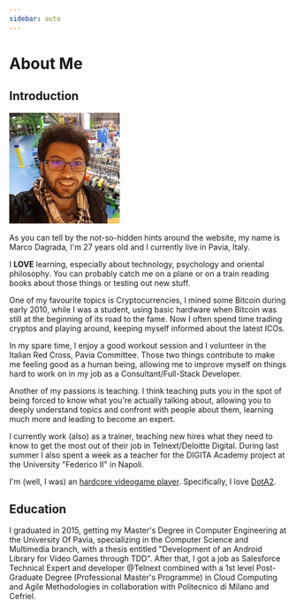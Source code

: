 ```yaml
---
sidebar: auto
---
```

# About Me
## Introduction

![Me](./me.jpeg)

As you can tell by the not-so-hidden hints around the website, my name is Marco Dagrada, I'm 27 years old and I currently live in Pavia, Italy.

I **LOVE** learning, especially about technology, psychology and oriental philosophy. You can probably catch me on a plane or on a train reading books about those things or testing out new stuff.

One of my favourite topics is Cryptocurrencies, I mined some Bitcoin during early 2010, while I was a student, using basic hardware when Bitcoin was still at the beginning of its road to the fame. Now I often spend time trading cryptos and playing around, keeping myself informed about the latest ICOs.

In my spare time, I enjoy a good workout session and I volunteer in the Italian Red Cross, Pavia Committee. Those two things contribute to make me feeling good as a human being, allowing me to improve myself on things hard to work on in my job as a Consultant/Full-Stack Developer.

Another of my passions is teaching. I think teaching puts you in the spot of being forced to know what you're actually talking about, allowing you to deeply understand topics and confront with people about them, learning much more and leading to become an expert.

I currently work (also) as a trainer, teaching new hires what they need to know to get the most out of their job in  Telnext/Deloitte Digital. During last summer I also spent a week as a teacher for the DIGITA Academy project at the University "Federico II" in Napoli.

I'm (well, I was) an [hardcore videogame player](https://www.dotabuff.com/players/29917430). Specifically, I love [DotA2](https://en.wikipedia.org/wiki/Dota_2).

## Education
I graduated in 2015, getting my Master's Degree in Computer Engineering at the University Of Pavia, specializing in the Computer Science and Multimedia branch, with a thesis entitled "Development of an Android Library for Video Games through TDD".
After that, I got a job as Salesforce Technical Expert and developer @Telnext combined with a 1st level Post-Graduate Degree (Professional Master's Programme) in Cloud Computing and Agile Methodologies in collaboration with Politecnico di Milano and Cefriel.
